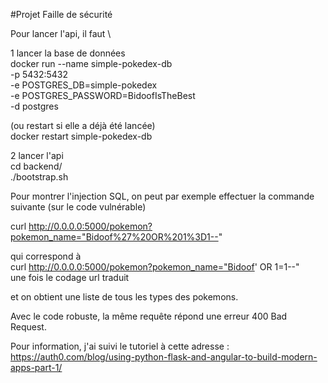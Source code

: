 #Projet Faille de sécurité

Pour lancer l'api, il faut \

1 lancer la base de données\
docker run --name simple-pokedex-db \
    -p 5432:5432 \
    -e POSTGRES_DB=simple-pokedex \
    -e POSTGRES_PASSWORD=BidoofIsTheBest \
    -d postgres

(ou restart si elle a déjà été lancée)\
docker restart simple-pokedex-db

2 lancer l'api\
cd backend/ \
./bootstrap.sh


Pour montrer l'injection SQL, on peut par exemple effectuer la commande suivante (sur le code vulnérable)

curl http://0.0.0.0:5000/pokemon?pokemon_name="Bidoof%27%20OR%201%3D1--"

qui correspond à \
curl http://0.0.0.0:5000/pokemon?pokemon_name="Bidoof' OR 1=1--" \
une fois le codage url traduit

et on obtient une liste de tous les types des pokemons.



Avec le code robuste, la même requête répond une erreur 400 Bad Request.





Pour information, j'ai suivi le tutoriel à cette adresse : \
https://auth0.com/blog/using-python-flask-and-angular-to-build-modern-apps-part-1/
